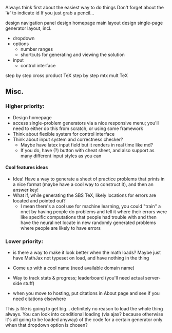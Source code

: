 

Always think first about the easiest way to do things
Don't forget about the '#' to indicate id
If you just grab a pencil...


design navigation panel
design homepage main layout
design single-page generator layout, incl.
- dropdown
- options
  - number ranges
  - shortcuts for generating and viewing the solution
- input
  - control interface

step by step cross product TeX
step by step mtx mult TeX






## Misc.


### Higher priority:
- Design homepage
- access single-problem generators via a nice responsive menu; you'll need to either do this from scratch, or using some framework
- Think about flexible system for control interface
- Think about input system and correctness checker?
  - Maybe have latex input field but it renders in real time like md?
  - If you do, have (?) button with cheat sheet, and also support as many different input styles as you can


#### Cool features ideas
- Idea! Have a way to generate a sheet of practice problems that prints in a nice format (maybe have a cool way to construct it), and then an answer key!
- What if, while generating the SBS TeX, likely locations for errors are located and pointed out?
  - I mean there's a cool use for machine learning, you could "train" a nnet by having people do problems and tell it where their errors were
    like specific computations that people had trouble with
    and then have the neural net locate in new randomly generated problems where people are likely to have errors


### Lower priority:
- is there a way to make it look better when the math loads? Maybe just have MathJax not typeset on load, and have nothing in the thing

- Come up with a cool name (need available domain name)

- Way to track stats & progress; leaderboard (you'll need actual server-side stuff)

- when you move to hosting, put citations in About page and see if you need citations elsewhere


This js file is going to get big... definitely no reason to load the whole thing always.
You can look into conditional loading (via ajax? because otherwise it's all going to be loaded anyway)
of the code for a certain generator only when that dropdown option is chosen?